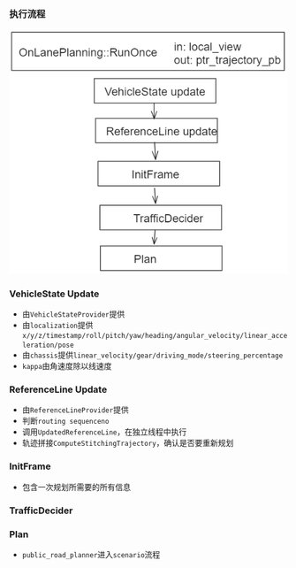 ### 执行流程
![RunOnce](RunOnce.png)
### VehicleState Update
- 由`VehicleStateProvider`提供
- 由`localization`提供`x/y/z/timestamp/roll/pitch/yaw/heading/angular_velocity/linear_acceleration/pose`
- 由`chassis`提供`linear_velocity/gear/driving_mode/steering_percentage`
- `kappa`由角速度除以线速度
### ReferenceLine Update
- 由`ReferenceLineProvider`提供
- 判断`routing sequenceno`
- 调用`UpdatedReferenceLine`，在独立线程中执行
- 轨迹拼接`ComputeStitchingTrajectory`，确认是否要重新规划
### InitFrame
- 包含一次规划所需要的所有信息
### TrafficDecider
### Plan
- `public_road_planner`进入`scenario`流程